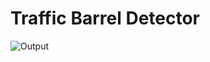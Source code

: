 # Traffic Barrel Detector

![Output](https://user-images.githubusercontent.com/96890985/209585450-99a24645-aefc-4f19-a07e-f1e3f676284d.PNG)
